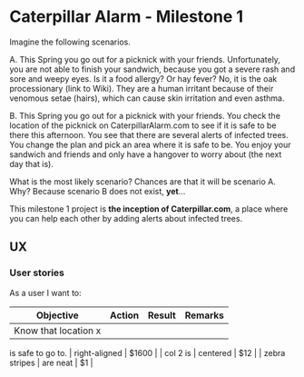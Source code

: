 # Caterpillar Alarm - Milestone 1
Imagine the following scenarios.

A. This Spring you go out for a picknick with your friends. Unfortunately, you are not able to finish your sandwich, because you got a severe rash and sore and weepy eyes. Is it a food allergy? Or hay fever? No, it is the oak processionary (link to Wiki). They are a human irritant because of their venomous setae (hairs), which can cause skin irritation and even asthma.

B. This Spring you go out for a picknick with your friends. You check the location of the picknick on CaterpillarAlarm.com to see if it is safe to be there this afternoon. You see that there are several alerts of infected trees. You change the plan and pick an area where it is safe to be. You enjoy your sandwich and friends and only have a hangover to worry about (the next day that is).

What is the most likely scenario? Chances are that it will be scenario A. Why? Because scenario B does not exist, **yet**…

This milestone 1 project is **the inception of Caterpillar.com**, a place where you can help each other by adding alerts about infected trees.

## UX
### User stories
As a user I want to:

| Objective        | Action         | Result  | Remarks
| ------------- |:-------------:| -----:| ------
| Know that location x 
is safe to go to.
     | right-aligned | $1600 |
| col 2 is      | centered      |   $12 |
| zebra stripes | are neat      |    $1 |
